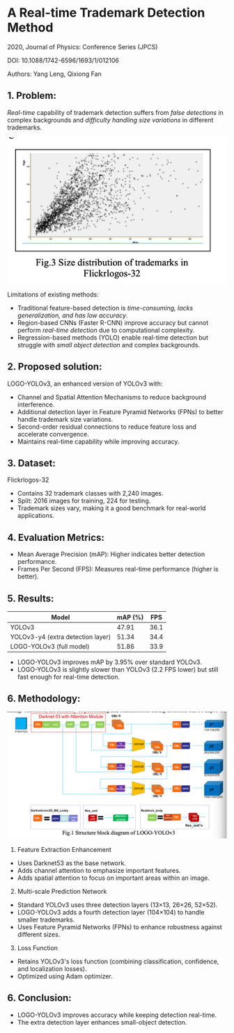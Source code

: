 # A Real-time Trademark Detection Method
2020, Journal of Physics: Conference Series (JPCS)

DOI: 10.1088/1742-6596/1693/1/012106

Authors: Yang Leng, Qixiong Fan

## 1. Problem: 
*Real-time* capability of trademark detection suffers from *false detections* in complex backgrounds and *difficulty handling size variations* in different trademarks.

![alt text](image-2.png)

Limitations of existing methods: 
- Traditional feature-based detection is *time-consuming, lacks generalization, and has low accuracy*.
- Region-based CNNs (Faster R-CNN) improve accuracy but cannot perform *real-time detection* due to computational complexity.
- Regression-based methods (YOLO) enable real-time detection but struggle with *small object detection* and complex backgrounds.

## 2. Proposed solution: 
LOGO-YOLOv3, an enhanced version of YOLOv3 with:
- Channel and Spatial Attention Mechanisms to reduce background interference.
- Additional detection layer in Feature Pyramid Networks (FPNs) to better handle trademark size variations.
- Second-order residual connections to reduce feature loss and accelerate convergence.
- Maintains real-time capability while improving accuracy.

## 3. Dataset: 
Flickrlogos-32
- Contains 32 trademark classes with 2,240 images.
- Split: 2016 images for training, 224 for testing.
- Trademark sizes vary, making it a good benchmark for real-world applications.

## 4. Evaluation Metrics:
- Mean Average Precision (mAP): Higher indicates better detection performance.
- Frames Per Second (FPS): Measures real-time performance (higher is better).

## 5. Results: 
| Model | mAP (%) | FPS |
|-------|---------|-----|
| YOLOv3 | 47.91 | 36.1 |
| YOLOv3-y4 (extra detection layer) | 51.34 | 34.4 |
| LOGO-YOLOv3 (full model) | 51.86 | 33.9 |

- LOGO-YOLOv3 improves mAP by 3.95% over standard YOLOv3.
- LOGO-YOLOv3 is slightly slower than YOLOv3 (2.2 FPS lower) but still fast enough for real-time detection.

## 6. Methodology:
![alt text](image-3.png)

1. Feature Extraction Enhancement

- Uses Darknet53 as the base network.
- Adds channel attention to emphasize important features.
- Adds spatial attention to focus on important areas within an image.

2. Multi-scale Prediction Network

- Standard YOLOv3 uses three detection layers (13×13, 26×26, 52×52).
- LOGO-YOLOv3 adds a fourth detection layer (104×104) to handle smaller trademarks.
- Uses Feature Pyramid Networks (FPNs) to enhance robustness against different sizes.

3. Loss Function

- Retains YOLOv3's loss function (combining classification, confidence, and localization losses).
- Optimized using Adam optimizer.

## 6. Conclusion:
- LOGO-YOLOv3 improves accuracy while keeping detection real-time.
- The extra detection layer enhances small-object detection.